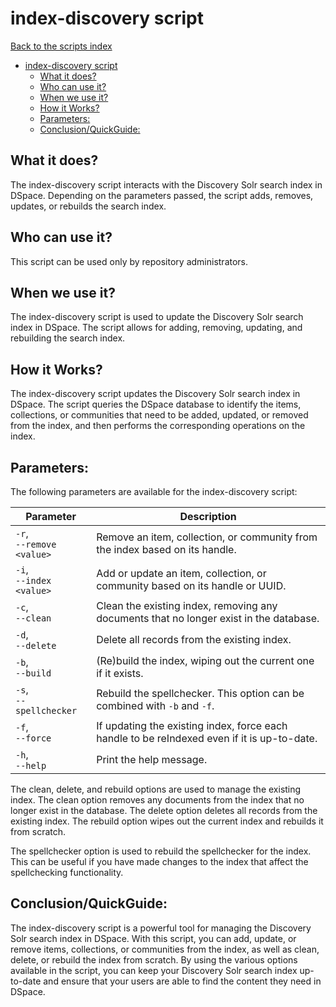 # index-discovery script
[Back to the scripts index](index.md)
<!-- TOC -->
* [index-discovery script](#index-discovery-script)
  * [What it does?](#what-it-does)
  * [Who can use it?](#who-can-use-it)
  * [When we use it?](#when-we-use-it)
  * [How it Works?](#how-it-works)
  * [Parameters:](#parameters)
  * [Conclusion/QuickGuide:](#conclusionquickguide)
<!-- TOC -->
## What it does?

The index-discovery script interacts with the Discovery Solr search index in DSpace. Depending on the parameters passed,
the script adds, removes, updates, or rebuilds the search index.

## Who can use it?

This script can be used only by repository administrators.

## When we use it?

The index-discovery script is used to update the Discovery Solr search index in DSpace. The script allows for adding,
removing, updating, and rebuilding the search index.

## How it Works?

The index-discovery script updates the Discovery Solr search index in DSpace. The script queries the DSpace database to
identify the items, collections, or communities that need to be added, updated, or removed from the index, and then
performs the corresponding operations on the index.

## Parameters:

The following parameters are available for the index-discovery script:

| Parameter                     | Description                                                                                 |
|-------------------------------|---------------------------------------------------------------------------------------------|
| `-r`, <br/>`--remove <value>` | Remove an item, collection, or community from the index based on its handle.                |
| `-i`, <br/>`--index <value>`  | Add or update an item, collection, or community based on its handle or UUID.                |
| `-c`, <br/>`--clean`          | Clean the existing index, removing any documents that no longer exist in the database.      |
| `-d`, <br/>`--delete`         | Delete all records from the existing index.                                                 |
| `-b`, <br/>`--build`          | (Re)build the index, wiping out the current one if it exists.                               |
| `-s`, <br/>`--spellchecker`   | Rebuild the spellchecker. This option can be combined with `-b` and `-f`.                   |
| `-f`, <br/>`--force`          | If updating the existing index, force each handle to be reIndexed even if it is up-to-date. |
| `-h`, <br/>`--help`           | Print the help message.                                                                     |

The clean, delete, and rebuild options are used to manage the existing index. The clean option removes any documents
from the index that no longer exist in the database. The delete option deletes all records from the existing index. The
rebuild option wipes out the current index and rebuilds it from scratch.

The spellchecker option is used to rebuild the spellchecker for the index. This can be useful if you have made changes
to the index that affect the spellchecking functionality.

## Conclusion/QuickGuide:

The index-discovery script is a powerful tool for managing the Discovery Solr search index in DSpace. With this script,
you can add, update, or remove items, collections, or communities from the index, as well as clean, delete, or rebuild
the index from scratch. By using the various options available in the script, you can keep your Discovery Solr search
index up-to-date and ensure that your users are able to find the content they need in DSpace.
